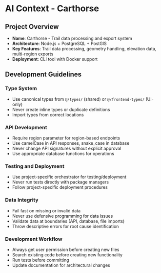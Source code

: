 # AI Context - Carthorse

## Project Overview
- **Name**: Carthorse - Trail data processing and export system
- **Architecture**: Node.js + PostgreSQL + PostGIS
- **Key Features**: Trail data processing, geometry handling, elevation data, multi-region exports
- **Deployment**: CLI tool with Docker support

## Development Guidelines

### Type System
- Use canonical types from `@/types/` (shared) or `@/frontend-types/` (UI-only)
- Never create inline types or duplicate definitions
- Import types from correct locations

### API Development
- Require region parameter for region-based endpoints
- Use camelCase in API responses, snake_case in database
- Never change API signatures without explicit approval
- Use appropriate database functions for operations

### Testing and Deployment
- Use project-specific orchestrator for testing/deployment
- Never run tests directly with package managers
- Follow project-specific deployment procedures

### Data Integrity
- Fail fast on missing or invalid data
- Never use defensive programming for data issues
- Validate data at boundaries (API, database, file imports)
- Throw descriptive errors for root cause identification

### Development Workflow
- Always get user permission before creating new files
- Search existing code before creating new functionality
- Run tests before committing
- Update documentation for architectural changes
